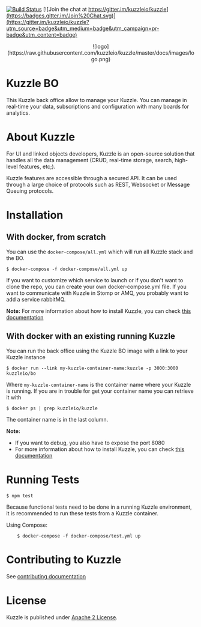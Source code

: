 [![Build Status](https://travis-ci.org/kuzzleio/kuzzle-bo.svg?branch=master)](https://travis-ci.org/kuzzleio/kuzzle-bo)
[![Join the chat at https://gitter.im/kuzzleio/kuzzle](https://badges.gitter.im/Join%20Chat.svg)](https://gitter.im/kuzzleio/kuzzle?utm_source=badge&utm_medium=badge&utm_campaign=pr-badge&utm_content=badge)

<p align=center> ![logo](https://raw.githubusercontent.com/kuzzleio/kuzzle/master/docs/images/logo.png)

# Kuzzle BO

This Kuzzle back office allow to manage your Kuzzle. You can manage in real-time your data, subscriptions and configuration with many boards for analytics.

# About Kuzzle

For UI and linked objects developers, Kuzzle is an open-source solution that handles all the data management
(CRUD, real-time storage, search, high-level features, etc;).

Kuzzle features are accessible through a secured API. It can be used through a large choice of protocols such as REST, Websocket or Message Queuing protocols.

# Installation

## With docker, from scratch

You can use the `docker-compose/all.yml` which will run all Kuzzle stack and the BO.

    $ docker-compose -f docker-compose/all.yml up

If you want to customize which service to launch or if you don't want to clone the repo, you can create your own docker-compose.yml file.
If you want to communicate with Kuzzle in Stomp or AMQ, you probably want to add a service rabbitMQ.

**Note:** For more information about how to install Kuzzle, you can check [this documentation](https://github.com/kuzzleio/kuzzle/blob/master/docs/installation.md)

## With docker with an existing running Kuzzle

You can run the back office using the Kuzzle BO image with a link to your Kuzzle instance

    $ docker run --link my-kuzzle-container-name:kuzzle -p 3000:3000 kuzzleio/bo

Where `my-kuzzle-container-name` is the container name where your Kuzzle is running. If you are in trouble for get your container name you can retrieve it with

    $ docker ps | grep kuzzleio/kuzzle

The container name is in the last column.

**Note:**
* If you want to debug, you also have to expose the port 8080
* For more information about how to install Kuzzle, you can check [this documentation](https://github.com/kuzzleio/kuzzle/blob/master/docs/installation.md)

# Running Tests

    $ npm test
    
Because functional tests need to be done in a running Kuzzle environment, it is recommended to run these tests from a Kuzzle container.

Using Compose:

```
    $ docker-compose -f docker-compose/test.yml up
```

# Contributing to Kuzzle

See [contributing documentation](./CONTRIBUTING.md)

# License

Kuzzle is published under [Apache 2 License](LICENSE.md).
